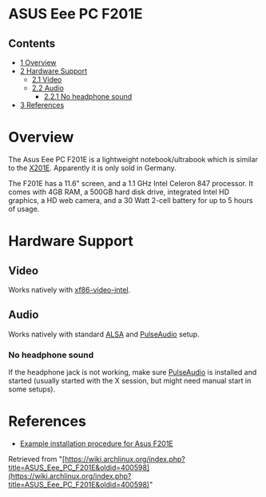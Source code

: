 # ASUS Eee PC F201E

## Contents

*   [1 Overview](#Overview)
*   [2 Hardware Support](#Hardware_Support)
    *   [2.1 Video](#Video)
    *   [2.2 Audio](#Audio)
        *   [2.2.1 No headphone sound](#No_headphone_sound)
*   [3 References](#References)

# Overview

The Asus Eee PC F201E is a lightweight notebook/ultrabook which is similar to the [X201E](http://www.asus.com/Notebooks_Ultrabooks/X201E/). Apparently it is only sold in Germany.

The F201E has a 11.6" screen, and a 1.1 GHz Intel Celeron 847 processor. It comes with 4GB RAM, a 500GB hard disk drive, integrated Intel HD graphics, a HD web camera, and a 30 Watt 2-cell battery for up to 5 hours of usage.

# Hardware Support

## Video

Works natively with [xf86-video-intel](https://www.archlinux.org/packages/?name=xf86-video-intel).

## Audio

Works natively with standard [ALSA](/index.php/ALSA "ALSA") and [PulseAudio](/index.php/PulseAudio "PulseAudio") setup.

### No headphone sound

If the headphone jack is not working, make sure [PulseAudio](/index.php/PulseAudio "PulseAudio") is installed and started (usually started with the X session, but might need manual start in some setups).

# References

*   [Example installation procedure for Asus F201E](https://gist.github.com/yuvadm/509eda44bb2d25c11eeb)

Retrieved from "[https://wiki.archlinux.org/index.php?title=ASUS_Eee_PC_F201E&oldid=400598](https://wiki.archlinux.org/index.php?title=ASUS_Eee_PC_F201E&oldid=400598)"